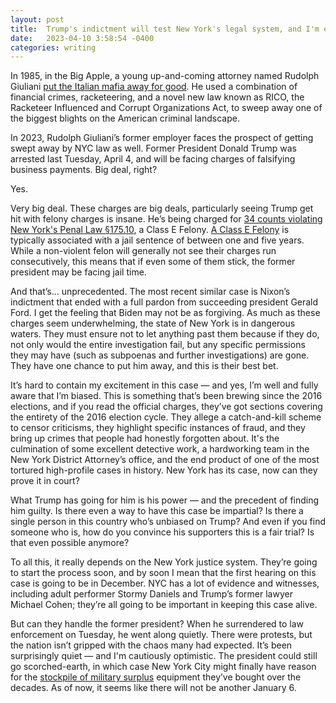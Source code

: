 ```yaml
---
layout: post
title:  Trump's indictment will test New York's legal system, and I'm excited for it
date:   2023-04-10 3:58:54 -0400
categories: writing
---
```


In 1985, in the Big Apple, a young up-and-coming attorney named Rudolph Giuliani [put the Italian mafia away for good](https://themobmuseum.org/notable_names/rudolph-giuliani/). He used a combination of financial crimes, racketeering, and a novel new law known as RICO, the Racketeer Influenced and Corrupt Organizations Act, to sweep away one of the biggest blights on the American criminal landscape.

In 2023, Rudolph Giuliani’s former employer faces the prospect of getting swept away by NYC law as well. Former President Donald Trump was arrested last Tuesday, April 4, and will be facing charges of falsifying business payments. Big deal, right?

Yes.

Very big deal. These charges are big deals, particularly seeing Trump get hit with felony charges is insane. He’s being charged for [34 counts violating New York's Penal Law §175.10](https://www.cbsnews.com/news/trump-indictment-34-felony-counts-charges-new-york-read/), a Class E Felony. [A Class E Felony](https://nyccriminallawyer.com/new-york-felony/) is typically associated with a jail sentence of between one and five years. While a non-violent felon will generally not see their charges run consecutively, this means that if even some of them stick, the former president may be facing jail time. 

And that’s… unprecedented. The most recent similar case is Nixon’s indictment that ended with a full pardon from succeeding president Gerald Ford. I get the feeling that Biden may not be as forgiving. As much as these charges seem underwhelming, the state of New York is in dangerous waters. They must ensure not to let anything past them because if they do, not only would the entire investigation fail, but any specific permissions they may have (such as subpoenas and further investigations) are gone. They have one chance to put him away, and this is their best bet.

It’s hard to contain my excitement in this case — and yes, I’m well and fully aware that I’m biased. This is something that’s been brewing since the 2016 elections, and if you read the official charges, they’ve got sections covering the entirety of the 2016 election cycle. They allege a catch-and-kill scheme to censor criticisms, they highlight specific instances of fraud, and they bring up crimes that people had honestly forgotten about. It's the culmination of some excellent detective work, a hardworking team in the New York District Attorney’s office, and the end product of one of the most tortured high-profile cases in history. New York has its case, now can they prove it in court?

What Trump has going for him is his power — and the precedent of finding him guilty. Is there even a way to have this case be impartial? Is there a single person in this country who’s unbiased on Trump? And even if you find someone who is, how do you convince his supporters this is a fair trial? Is that even possible anymore?

To all this, it really depends on the New York justice system. They’re going to start the process soon, and by soon I mean that the first hearing on this case is going to be in December. NYC has a lot of evidence and witnesses, including adult performer Stormy Daniels and Trump’s former lawyer Michael Cohen; they’re all going to be important in keeping this case alive.

But can they handle the former president? When he surrendered to law enforcement on Tuesday, he went along quietly. There were protests, but the nation isn’t gripped with the chaos many had expected. It’s been surprisingly quiet — and I'm cautiously optimistic. The president could still go scorched-earth, in which case New York City might finally have reason for the [stockpile of military surplus](https://www.muckrock.com/news/archives/2014/oct/14/new-york-police-departments-large-and-small-gain-m/) equipment they’ve bought over the decades. As of now, it seems like there will not be another January 6.  


